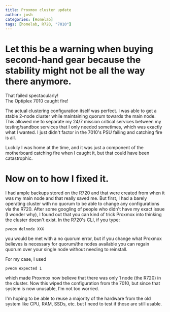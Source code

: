 ```yaml
---
title: Proxmox cluster update
author: josh
categories: [Homelab]
tags: [homelab, R720, "7010"]
---
```


# Let this be a warning when buying second-hand gear because the stability might not be all the way there anymore. 

That failed spectacularly!   
The Optiplex 7010 caught fire!

The actual clustering configuration itself was perfect. 
I was able to get a stable 2-node cluster while maintaining quorum towards the main node. 
This allowed me to separate my 24/7 mission critical services between my testing/sandbox services that I only needed sometimes, which was exactly what I wanted. 
I just didn't factor in the 7010's PSU failing and catching fire is all.



Luckily I was home at the time, and it was just a component of the motherboard catching fire when I caught it, but that could have been catastrophic. 

# Now on to how I fixed it.
I had ample backups stored on the R720 and that were created from when it was my main node and that really saved me. 
But first, I had a barely operating cluster with no quorum to be able to change any configurations via the R720. 
After some googling of people who didn't have my exact issue (I wonder why), I found out that you can kind of trick Proxmox into thinking the cluster doesn't exist. 
In the R720's CLI, if you type:
```
pvecm delnode XXX
```
you would be met with a no quorum error, but if you change what Proxmox believes is necessary for quorum/the nodes available you can regain quorum over your single node without needing to reinstall. 

For my case, I used 
```
pvecm expected 1
```
which made Proxmox now believe that there was only 1 node (the R720) in the cluster. Now this wiped the configuration from the 7010, but since that system is now unusable, I'm not too worried. 

I'm hoping to be able to reuse a majority of the hardware from the old system like CPU, RAM, SSDs, etc. but I need to test if those are still usable. 



